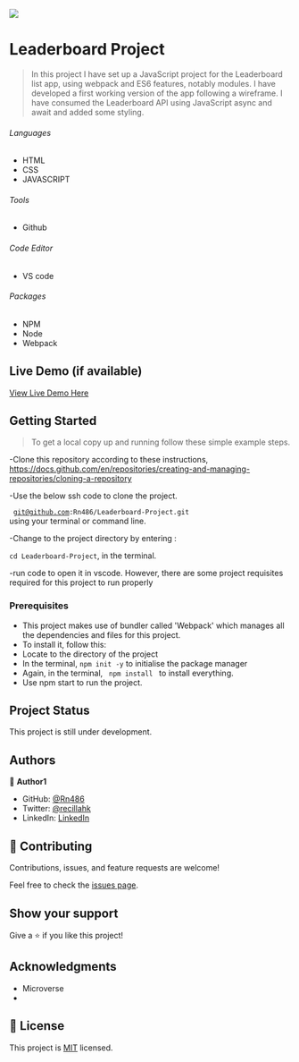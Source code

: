 ![](https://img.shields.io/badge/Microverse-blueviolet)

# Leaderboard Project

> In this project I have set up a JavaScript project for the Leaderboard list app, using webpack and ES6 features, notably modules. I have developed a first working version of the app following a wireframe. I have consumed the Leaderboard API using JavaScript async and await and added some styling.


###### Languages 
- HTML
- CSS
- JAVASCRIPT
###### Tools  
- Github
###### Code Editor
- VS code
###### Packages 
- NPM
- Node
- Webpack

## Live Demo (if available)

[View Live Demo Here](https://leader-boardproject.netlify.app/)


## Getting Started

>To get a local copy up and running follow these simple example steps.

-Clone this repository according to these instructions, https://docs.github.com/en/repositories/creating-and-managing-repositories/cloning-a-repository

-Use the below ssh code to clone the project.

<code> git@github.com:Rn486/Leaderboard-Project.git </code>
using your terminal or command line.

-Change to the project directory by entering :

<code>cd Leaderboard-Project</code>, in the terminal.

-run code to open it in vscode.
However, there are some project requisites required for this project to run properly 

### Prerequisites

- This project makes use of bundler called 'Webpack' which manages all the dependencies and files for this project.
- To install it, follow this:
- Locate to the directory of the project
- In the terminal, <code>npm init -y</code> to initialise the package manager
- Again, in the terminal, <code> npm install </code> to install everything.
- Use npm start to run the project.

## Project Status
This project is still under development.


## Authors

👤 **Author1**

- GitHub: [@Rn486](https://github.com/Rn486)
- Twitter: [@recillahk](https://twitter.com/recillahk)
- LinkedIn: [LinkedIn](https://www.linkedin.com/in/recillah-khamala-071151b7/)


## 🤝 Contributing

Contributions, issues, and feature requests are welcome!

Feel free to check the [issues page](https://github.com/Rn486/Leaderboard-Project/issues).

## Show your support

Give a ⭐️ if you like this project!

## Acknowledgments

- Microverse
- 

## 📝 License

This project is [MIT](./LICENSE) licensed.
